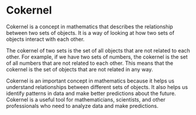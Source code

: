 # Cokernel

Cokernel is a concept in mathematics that describes the relationship between two sets of objects. It is a way of looking at how two sets of objects interact with each other.

The cokernel of two sets is the set of all objects that are not related to each other. For example, if we have two sets of numbers, the cokernel is the set of all numbers that are not related to each other. This means that the cokernel is the set of objects that are not related in any way.

Cokernel is an important concept in mathematics because it helps us understand relationships between different sets of objects. It also helps us identify patterns in data and make better predictions about the future. Cokernel is a useful tool for mathematicians, scientists, and other professionals who need to analyze data and make predictions.
